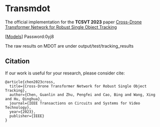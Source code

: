 # Transmdot

The official implementation for the **TCSVT 2023** paper [Cross-Drone Transformer Network for Robust Single Object Tracking](https://ieeexplore.ieee.org/abstract/document/10144283)

[[Models](https://pan.baidu.com/s/1q50wHdW-KJzu0Zfx9BRIOA?pwd=0yj8)] Password:0yj8

The raw results on MDOT are under output/test/tracking_results 

## Citation
If our work is useful for your research, please consider cite:

```
@article{chen2023cross,
  title={Cross-Drone Transformer Network for Robust Single Object Tracking},
  author={Chen, Guanlin and Zhu, Pengfei and Cao, Bing and Wang, Xing and Hu, Qinghua},
  journal={IEEE Transactions on Circuits and Systems for Video Technology},
  year={2023},
  publisher={IEEE}
}
```
